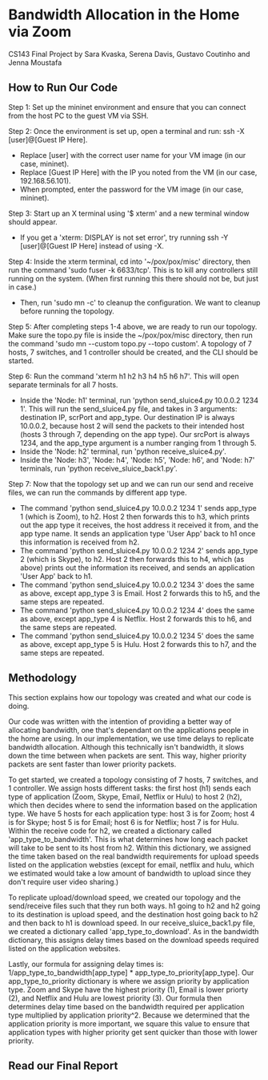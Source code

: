 # Bandwidth Allocation in the Home via Zoom
CS143 Final Project by Sara Kvaska, Serena Davis, Gustavo Coutinho and Jenna Moustafa

## How to Run Our Code
Step 1: Set up the mininet environment and ensure that you can connect from the host PC to the guest VM via SSH.

Step 2: Once the environment is set up, open a terminal and run: ssh -X [user]@[Guest IP Here]. 
  - Replace [user] with the correct user name for your VM image (in our case, mininet). 
  - Replace [Guest IP Here] with the IP you noted from the VM (in our case, 192.168.56.101). 
  - When prompted, enter the password for the VM image (in our case, mininet). 
  
 Step 3: Start up an X terminal using '$ xterm' and a new terminal window should appear. 
  - If you get a 'xterm: DISPLAY is not set error', try running ssh -Y [user]@[Guest IP Here] instead of using -X.
  
 Step 4: Inside the xterm terminal, cd into '~/pox/pox/misc' directory, then run the command 'sudo fuser -k 6633/tcp'. This is to kill any controllers still running on the system. (When first running this there should not be, but just in case.)
  - Then, run 'sudo mn -c' to cleanup the configuration. We want to cleanup before running the topology. 
  
 Step 5: After completing steps 1-4 above, we are ready to run our topology. Make sure the topo.py file is inside the ~/pox/pox/misc directory, then run the command 'sudo mn --custom topo.py --topo custom'. A topology of 7 hosts, 7 switches, and 1 controller should be created, and the CLI should be started. 
 
 Step 6: Run the command 'xterm h1 h2 h3 h4 h5 h6 h7'. This will open separate terminals for all 7 hosts. 
  - Inside the 'Node: h1' terminal, run 'python send_sluice4.py 10.0.0.2 1234 1'. This will run the send_sluice4.py file, and takes in 3 arguments: 
  destination IP, scrPort and app_type. Our destination IP is always 10.0.0.2, because host 2 will send the packets to their intended host (hosts 3 through 7, depending on the app type). Our srcPort is always 1234, and the app_type argument is a number ranging from 1 through 5. 
  - Inside the 'Node: h2' terminal, run 'python receive_sluice4.py'.  
  - Inside the 'Node: h3', 'Node: h4', 'Node: h5', 'Node: h6', and 'Node: h7' terminals, run 'python receive_sluice_back1.py'. 

Step 7: Now that the topology set up and we can run our send and receive files, we can run the commands by different app type.
  - The command 'python send_sluice4.py 10.0.0.2 1234 1' sends app_type 1 (which is Zoom), to h2. Host 2 then forwards this to h3, which prints out the app type it receives, the host address it received it from, and the app type name. It sends an application type 'User App' back to h1 once this information is received from h2.
  - The command 'python send_sluice4.py 10.0.0.2 1234 2' sends app_type 2 (which is Skype), to h2. Host 2 then forwards this to h4, which (as above) prints out the information its received, and sends an application 'User App' back to h1.
  - The command 'python send_sluice4.py 10.0.0.2 1234 3' does the same as above, except app_type 3 is Email. Host 2 forwards this to h5, and the same steps are repeated.
  - The command 'python send_sluice4.py 10.0.0.2 1234 4' does the same as above, except app_type 4 is Netflix. Host 2 forwards this to h6, and the same steps are repeated.
  - The command 'python send_sluice4.py 10.0.0.2 1234 5' does the same as above, except app_type 5 is Hulu. Host 2 forwards this to h7, and the same steps are repeated. 
  
## Methodology

This section explains how our topology was created and what our code is doing. 

Our code was written with the intention of providing a better way of allocating bandwidth, one that's dependant on the applications people in the home are using. In our implementation, we use time delays to replicate bandwidth allocation. Although this technically isn't bandwidth, it slows down the time between when packets are sent. This way, higher priority packets are sent faster than lower priority packets. 

To get started, we created a topology consisting of 7 hosts, 7 switches, and 1 controller. We assign hosts different tasks: the first host (h1) sends each type of application (Zoom, Skype, Email, Netflix or Hulu) to host 2 (h2), which then decides where to send the information based on the application type. We have 5 hosts for each application type: host 3 is for Zoom; host 4 is for Skype; host 5 is for Email; host 6 is for Netflix; host 7 is for Hulu. Within the receive code for h2, we created a dictionary called 'app_type_to_bandwidth'. This is what determines how long each packet will take to be sent to its host from h2. Within this dictionary, we assigned the time taken based on the real bandwidth requirements for upload speeds listed on the application websties (except for email, netflix and hulu, which we estimated would take a low amount of bandwidth to upload since they don't require user video sharing.) 

To replicate upload/download speed, we created our topology and the send/receive files such that they run both ways. h1 going to h2 and h2 going to its destination is upload speed, and the destination host going back to h2 and then back to h1 is download speed. In our receive_sluice_back1.py file, we created a dictionary called 'app_type_to_download'. As in the bandwidth dictionary, this assigns delay times based on the download speeds required listed on the application websites. 

Lastly, our formula for assigning delay times is: 1/app_type_to_bandwidth[app_type] * app_type_to_priority[app_type]. Our app_type_to_priority dictionary is where we assign priority by application type. Zoom and Skype have the highest priority (1), Email is lower priorty (2), and Netflix and Hulu are lowest priority (3). Our formula then determines delay time based on the bandwidth required per application type multiplied by application priority^2. Because we determined that the application priority is more important, we square this value to ensure that application types with higher priority get sent quicker than those with lower priority.

## Read our Final Report
